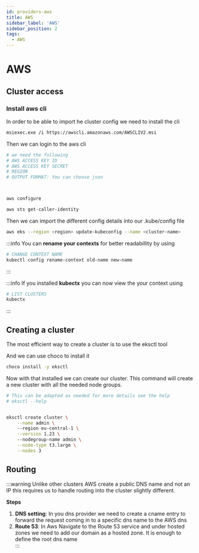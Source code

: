 ```yaml
---
id: providers-aws
title: AWS
sidebar_label: 'AWS'
sidebar_position: 2
tags:
  - AWS
---
```



# AWS


## Cluster access 

### Install aws cli 

In order to be able to import he cluster config we need to install the cli

```bash title='aws cli'
msiexec.exe /i https://awscli.amazonaws.com/AWSCLIV2.msi
```


Then we can login to the aws cli 
``` bash 
# we need the following 
# AWS ACCESS KEY ID 
# AWS ACCESS KEY SECRET
# REGION
# OUTPUT FORMAT: You can choose json 



aws configure

aws sts get-caller-identity
```


Then we can import the different config details into our .kube/config file 
```bash
aws eks --region <region> update-kubeconfig --name <cluster-name>
```

:::info 
You can **rename your contexts** for better readabillity by using 
```bash 
# CHANGE CONTEXT NAME
kubectl config rename-context old-name new-name 
```
:::


:::info 
If you installed **kubectx** you can now view the your context using 
```bash 
# LIST CLUSTERS
kubectx 
```
:::


## Creating a cluster

The most efficient way to create a cluster is to use the eksctl tool 

And we can use choco to install it 
```bash title="install eksctl"
choco install -y eksctl 
```

Now with that installed we can create our cluster. 
This command will create a new cluster with all the needed node groups.

```bash title="create cluster"
# This can be adapted as needed for more details see the help
# eksctl --help 


eksctl create cluster \
    --name admin \ 
    --region eu-central-1 \
    --version 1.23 \ 
    --nodegroup-name admin \
    --node-type t3.large \
    --nodes 3
```


## Routing

:::warning
Unlike other clusters AWS create a public DNS name and not an IP this requires us to handle routing into the cluster slightly different. 

**Steps**

1. **DNS setting**: In you dns provider we need to create a cname entry to forward the request coming in to a specific dns name to the AWS dns 
2. **Route 53**: In Aws Navigate to the Route 53 service and under hosted zones we need to add our domain as a hosted zone. It is enough to define the root dns name  
:::
